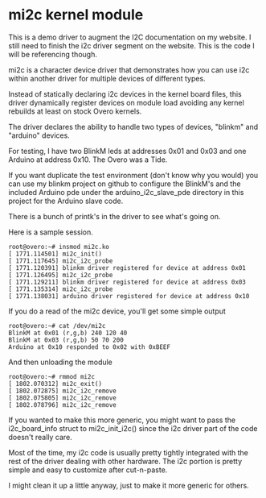  mi2c kernel module
=======

This is a demo driver to augment the I2C documentation on my website. I still
need to finish the i2c driver segment on the website. This is the code I will
be referencing though.

mi2c is a character device driver that demonstrates how you can use i2c within
another driver for multiple devices of different types.

Instead of statically declaring i2c devices in the kernel board files, this 
driver dynamically register devices on module load avoiding any kernel rebuilds
at least on stock Overo kernels. 

The driver declares the ability to handle two types of devices, "blinkm" and
"arduino" devices.

For testing, I have two BlinkM leds at addresses 0x01 and 0x03 and one Arduino
at address 0x10. The Overo was a Tide.

If you want duplicate the test environment (don't know why you would) you can 
use my blinkm project on github to configure the BlinkM's and the included
Arduino pde under the arduino_i2c_slave_pde directory in this project for the
Arduino slave code.

There is a bunch of printk's in the driver to see what's going on.

Here is a sample session.

	root@overo:~# insmod mi2c.ko 
	[ 1771.114501] mi2c_init()
	[ 1771.117645] mi2c_i2c_probe
	[ 1771.120391] blinkm driver registered for device at address 0x01
	[ 1771.126495] mi2c_i2c_probe
	[ 1771.129211] blinkm driver registered for device at address 0x03
	[ 1771.135314] mi2c_i2c_probe
	[ 1771.138031] arduino driver registered for device at address 0x10


If you do a read of the mi2c device, you'll get some simple output

	root@overo:~# cat /dev/mi2c 
	BlinkM at 0x01 (r,g,b) 240 120 40
	BlinkM at 0x03 (r,g,b) 50 70 200
	Arduino at 0x10 responded to 0x02 with 0xBEEF


And then unloading the module

	root@overo:~# rmmod mi2c
	[ 1802.070312] mi2c_exit()
	[ 1802.072875] mi2c_i2c_remove
	[ 1802.075805] mi2c_i2c_remove
	[ 1802.078796] mi2c_i2c_remove


If you wanted to make this more generic, you might want to pass the 
i2c_board_info struct to mi2c_init_i2c() since the i2c driver part of the
code doesn't really care. 

Most of the time, my i2c code is usually pretty tightly integrated with
the rest of the driver dealing with other hardware. The i2c portion is
pretty simple and easy to customize after cut-n-paste.

I might clean it up a little anyway, just to make it more generic for others.


